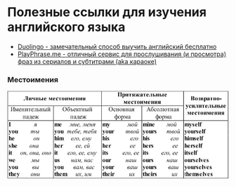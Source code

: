 # Полезные ссылки для изучения английского языка

* [Duolingo - замечательный способ выучить английский бесплатно](https://www.duolingo.com/comment/3390101)
* [PlayPhrase.me - отличный сервис для прослушивания (и просмотра) фраз из сериалов и субтитрами (aka караоке)](http://playphrase.me/en/search?q=you%20need%20something)


### Местоимения
![Все формы местоимений](https://github.com/ilmen-sandbox/links/raw/master/English/Images/pronouns.jpg "pronouns")
